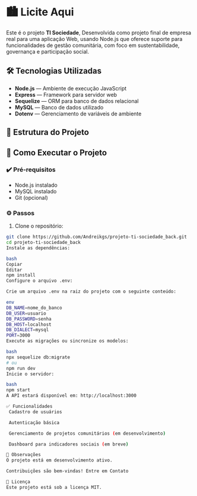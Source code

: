 # 🏙️ Licite Aqui

Este é o projeto **TI Sociedade**, Desenvolvida como projeto final de empresa real para uma aplicação Web, usando Node.js que oferece suporte para funcionalidades de gestão comunitária, com foco em sustentabilidade, governança e participação social.

## 🛠 Tecnologias Utilizadas

- **Node.js** — Ambiente de execução JavaScript
- **Express** — Framework para servidor web
- **Sequelize** — ORM para banco de dados relacional
- **MySQL** — Banco de dados utilizado
- **Dotenv** — Gerenciamento de variáveis de ambiente

## 📁 Estrutura do Projeto

## 🚀 Como Executar o Projeto

### ✔️ Pré-requisitos

- Node.js instalado
- MySQL instalado
- Git (opcional)

### ⚙️ Passos

1. Clone o repositório:

```bash
git clone https://github.com/Andreikgs/projeto-ti-sociedade_back.git
cd projeto-ti-sociedade_back
Instale as dependências:

bash
Copiar
Editar
npm install
Configure o arquivo .env:

Crie um arquivo .env na raiz do projeto com o seguinte conteúdo:

env
DB_NAME=nome_do_banco
DB_USER=usuario
DB_PASSWORD=senha
DB_HOST=localhost
DB_DIALECT=mysql
PORT=3000
Execute as migrações ou sincronize os modelos:

bash
npx sequelize db:migrate
# ou
npm run dev
Inicie o servidor:

bash
npm start
A API estará disponível em: http://localhost:3000

✅ Funcionalidades
 Cadastro de usuários

 Autenticação básica

 Gerenciamento de projetos comunitários (em desenvolvimento)

 Dashboard para indicadores sociais (em breve)

📌 Observações
O projeto está em desenvolvimento ativo.

Contribuições são bem-vindas! Entre em Contato

📄 Licença
Este projeto está sob a licença MIT.



